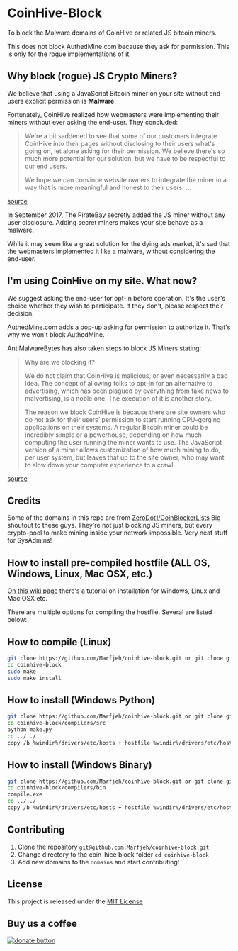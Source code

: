 # CoinHive-Block

To block the Malware domains of CoinHive or related JS bitcoin miners.

This does not block AuthedMine.com because they ask for permission. This is only for the rogue implementations of it.

## Why block (rogue) JS Crypto Miners?
We believe that using a JavaScript Bitcoin miner on your site without end-users explicit permission is **Malware**.

Fortunately, CoinHive realized how webmasters were implementing their miners without ever asking the end-user. They concluded:

>We're a bit saddened to see that some of our customers integrate CoinHive into their pages without disclosing to their users what's going on, let alone asking for their permission. We believe there's so much more potential for our solution, but we have to be respectful to our end users.
>
>We hope we can convince website owners to integrate the miner in a way that is more meaningful and honest to their users. ...

[source][4]

In September 2017, The PirateBay secretly added the JS miner without any user disclosure. Adding secret miners makes your site behave as a malware. 

While it may seem like a great solution for the dying ads market, it's sad that the webmasters implemented it like a malware, without considering the end-user.

## I'm using CoinHive on my site. What now?
We suggest asking the end-user for opt-in before operation. It's the user's choice whether they wish to participate. 
If they don't, please respect their decision.

[AuthedMine.com][3] adds a pop-up asking for permission to authorize it. That's why we won't block AuthedMine.

AntiMalwareBytes has also taken steps to block JS Miners stating:
>Why are we blocking it?
>
>We do not claim that CoinHive is malicious, or even necessarily a bad idea. The concept of allowing folks to opt-in for an alternative to advertising, which has been plagued by everything from fake news to malvertising, is a noble one. The execution of it is another story.
>
>The reason we block CoinHive is because there are site owners who do not ask for their users’ permission to start running CPU-gorging applications on their systems. A regular Bitcoin miner could be incredibly simple or a powerhouse, depending on how much computing the user running the miner wants to use. The JavaScript version of a miner allows customization of how much mining to do, per user system, but leaves that up to the site owner, who may want to slow down your computer experience to a crawl.

[source][1]

## Credits

Some of the domains in this repo are from [ZeroDot1/CoinBlockerLists][8]
Big shoutout to these guys. They're not just blocking JS miners, but every crypto-pool to make mining inside your network impossible. Very neat stuff for SysAdmins!

## How to install pre-compiled hostfile (ALL OS, Windows, Linux, Mac OSX, etc.)
[On this wiki page][7] there's a tutorial on installation for Windows, Linux and Mac OSX etc.

There are multiple options for compiling the hostfile. Several are listed below:

## How to compile (Linux)
```BASH
git clone https://github.com/Marfjeh/coinhive-block.git or git clone git@github.com:Marfjeh/coinhive-block.git
cd coinhive-block
sudo make
sudo make install
```

## How to install (Windows Python)
```BASH
git clone https://github.com/Marfjeh/coinhive-block.git or git clone git@github.com:Marfjeh/coinhive-block.git
cd coinhive-block/compilers/src
python make.py
cd ../../
copy /b %windir%/drivers/etc/hosts + hostfile %windir%/drivers/etc/hosts (as admin)
```

## How to install (Windows Binary)
```BASH
git clone https://github.com/Marfjeh/coinhive-block.git or git clone git@github.com:Marfjeh/coinhive-block.git
cd coinhive-block/compilers/bin
compile.exe
cd ../../
copy /b %windir%/drivers/etc/hosts + hostfile %windir%/drivers/etc/hosts (as admin)
```

## Contributing
1. Clone the repository `git@github.com:Marfjeh/coinhive-block.git`
2. Change directory to the coin-hice block folder `cd coinhive-block`
3. Add new domains to the `domains` and start contributing!


## License

This project is released under the [MIT License][2]

## Buy us a coffee


[![donate button][6]][5]


[1]: https://blog.malwarebytes.com/security-world/2017/10/why-is-malwarebytes-blocking-coinhive/
[2]: https://github.com/Marfjeh/coinhive-block/blob/master/LICENSE.md
[3]: https://www.authedmine.com
[4]: https://coinhive.com/blog/status-report
[5]: https://www.paypal.com/cgi-bin/webscr?cmd=_s-xclick&hosted_button_id=3HWEZU54NS7GW
[6]: https://www.paypalobjects.com/en_US/NL/i/btn/btn_donateCC_LG.gif
[7]: https://github.com/Marfjeh/coinhive-block/wiki/Installation-on-windows-Linux-Mac-OSX
[8]: https://github.com/ZeroDot1/CoinBlockerLists
